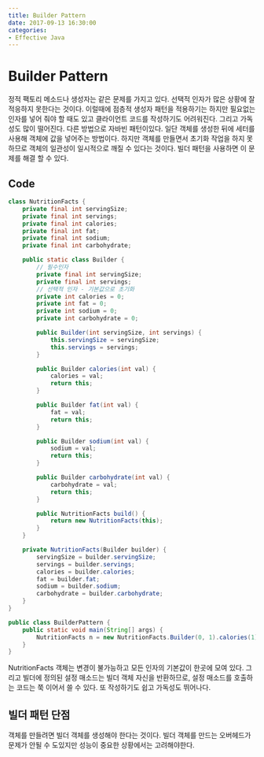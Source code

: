 ```yaml
---
title: Builder Pattern
date: 2017-09-13 16:30:00
categories:
- Effective Java
---
```


# Builder Pattern
정적 팩토리 메소드나 생성자는 같은 문제를 가지고 있다. 선택적 인자가 많은 상황에 잘 적응하지 못한다는 것이다. 이럴때에 점층적 생성자 패턴을 적용하기는 하지만 필요없는 인자를 넣어 줘야 할 때도 있고 클라이언트 코드를 작성하기도 어려워진다. 그리고 가독성도 많이 떨어진다. 다른 방법으로 자바빈 패턴이있다. 일단 객체를 생성한 뒤에 세터를 사용해 객체에 값을 넣어주는 방법이다. 하지만 객체를 만들면서 초기화 작업을 하지 못하므로 객체의 일관성이 일시적으로 깨질 수 있다는 것이다. 빌더 패턴을 사용하면 이 문제를 해결 할 수 있다.

## Code
```java
class NutritionFacts {
    private final int servingSize;
    private final int servings;
    private final int calories;
    private final int fat;
    private final int sodium;
    private final int carbohydrate;

    public static class Builder {
        // 필수인자
        private final int servingSize;
        private final int servings;
        // 선택적 인자 - 기본값으로 초기화
        private int calories = 0;
        private int fat = 0;
        private int sodium = 0;
        private int carbohydrate = 0;

        public Builder(int servingSize, int servings) {
            this.servingSize = servingSize;
            this.servings = servings;
        }

        public Builder calories(int val) {
            calories = val;
            return this;
        }

        public Builder fat(int val) {
            fat = val;
            return this;
        }

        public Builder sodium(int val) {
            sodium = val;
            return this;
        }

        public Builder carbohydrate(int val) {
            carbohydrate = val;
            return this;
        }

        public NutritionFacts build() {
            return new NutritionFacts(this);
        }
    }

    private NutritionFacts(Builder builder) {
        servingSize = builder.servingSize;
        servings = builder.servings;
        calories = builder.calories;
        fat = builder.fat;
        sodium = builder.sodium;
        carbohydrate = builder.carbohydrate;
    }
}

public class BuilderPattern {
    public static void main(String[] args) {
        NutritionFacts n = new NutritionFacts.Builder(0, 1).calories(1).build();
    }
}

```
NutritionFacts 객체는 변경이 불가능하고 모든 인자의 기본값이 한곳에 모여 있다. 그리고 빌더에 정의된 설정 매소드는 빌더 객체 자신을 반환하므로, 설정 매소드를 호출하는 코드는 쭉 이어서 쓸 수 있다. 또 작성하기도 쉽고 가독성도 뛰어나다.

## 빌더 패턴 단점
객체를 만들려면 빌더 객체를 생성해야 한다는 것이다.  빌더 객체를 만드는 오버헤드가 문제가 안될 수 도있지만 성능이 중요한 상황에서는 고려해야한다.

